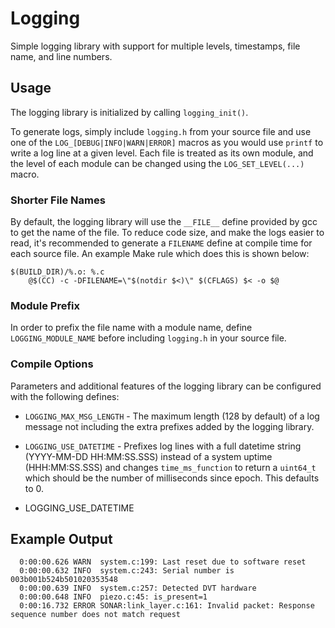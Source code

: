 # Logging

Simple logging library with support for multiple levels, timestamps, file name,
and line numbers.

## Usage

The logging library is initialized by calling `logging_init()`.

To generate logs, simply include `logging.h` from your source file and use
one of the `LOG_[DEBUG|INFO|WARN|ERROR]` macros as you would use `printf` to
write a log line at a given level. Each file is treated as its own module, and
the level of each module can be changed using the `LOG_SET_LEVEL(...)` macro.

### Shorter File Names

By default, the logging library will use the `__FILE__` define provided by gcc
to get the name of the file. To reduce code size, and make the logs easier to
read, it's recommended to generate a `FILENAME` define at compile time for each
source file. An example Make rule which does this is shown below:
```
$(BUILD_DIR)/%.o: %.c
	@$(CC) -c -DFILENAME=\"$(notdir $<)\" $(CFLAGS) $< -o $@
```

### Module Prefix

In order to prefix the file name with a module name, define
`LOGGING_MODULE_NAME` before including `logging.h` in your source file.

### Compile Options

Parameters and additional features of the logging library can be configured
with the following defines:
* `LOGGING_MAX_MSG_LENGTH` - The maximum length (128 by default) of a log
message not including the extra prefixes added by the logging library.
* `LOGGING_USE_DATETIME` - Prefixes log lines with a full datetime string
(YYYY-MM-DD HH:MM:SS.SSS) instead of a system uptime (HHH:MM:SS.SSS) and changes
`time_ms_function` to return a `uint64_t` which should be the number of
milliseconds since epoch. This defaults to 0.

* LOGGING_USE_DATETIME

## Example Output
```
  0:00:00.626 WARN  system.c:199: Last reset due to software reset
  0:00:00.632 INFO  system.c:243: Serial number is 003b001b524b501020353548
  0:00:00.639 INFO  system.c:257: Detected DVT hardware
  0:00:00.648 INFO  piezo.c:45: is_present=1
  0:00:16.732 ERROR SONAR:link_layer.c:161: Invalid packet: Response sequence number does not match request
```
